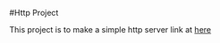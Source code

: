 #Http Project

This project is to make a simple http server
link at [here](https://open.appacademy.io/learn/js-py---jul-2020-online/week-6-jul-2020-online/build-your-own-http-server)